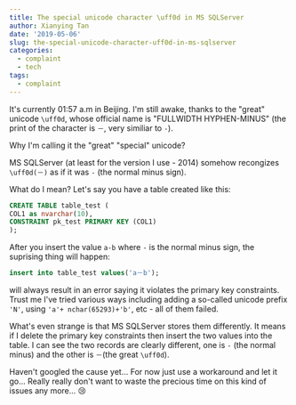 ```yaml
---
title: The special unicode character \uff0d in MS SQLServer
author: Xianying Tan
date: '2019-05-06'
slug: the-special-unicode-character-uff0d-in-ms-sqlserver
categories:
  - complaint
  - tech
tags:
  - complaint
---
```


It's currently 01:57 a.m in Beijing. I'm still awake, thanks to the "great" unicode `\uff0d`, whose official name is "FULLWIDTH HYPHEN-MINUS" (the print of the character is `－`, very similiar to `-`).

Why I'm calling it the "great" "special" unicode?

MS SQLServer (at least for the version I use - 2014) somehow recongizes `\uff0d(－)` as if it was `-` (the normal minus sign).

What do I mean? Let's say you have a table created like this:

```sql
CREATE TABLE table_test (
COL1 as nvarchar(10),
CONSTRAINT pk_test PRIMARY KEY (COL1)
);
```

After you insert the value `a-b` where `-` is the normal minus sign, the suprising thing will happen: 

```sql
insert into table_test values('a－b');
```

will always result in an error saying it violates the primary key constraints. Trust me I've tried various ways including adding a so-called unicode prefix `'N'`, using `'a'+ nchar(65293)+'b'`, etc - all of them failed.

What's even strange is that MS SQLServer stores them differently. It means if I delete the primary key constraints then insert the two values into the table. I can see the two records are clearly different, one is `-` (the normal minus) and the other is `－`(the great `\uff0d`).

Haven't googled the cause yet... For now just use a workaround and let it go... Really really don't want to waste the precious time on this kind of issues any more... :cry:
